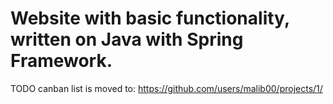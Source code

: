 # Website with basic functionality, written on Java with Spring Framework.

TODO canban list is moved to:
https://github.com/users/malib00/projects/1/